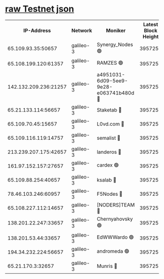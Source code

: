 [raw Testnet json](https://rpc-check.androt.stavr.tech/androt/rpcandrot_result.json)
=

<table><tr><th>IP-Address</th><th>Network</th><th>Moniker</th><th>Latest Block Height</th><th>Earliest Block Height</th><th>Catching Up</th><th>Voting Power</th><th>Scan Time</th></tr><tr><td>65.109.93.35:50657</td><td>galileo-3</td><td>Synergy_Nodes 🟢</td><td>3957259</td><td>0</td><td>False</td><td>0</td><td>2023-11-25T01:12:43.853582775UTC</td></tr><tr><td>65.108.199.120:61357</td><td>galileo-3</td><td>RAMZES 🟢</td><td>3957257</td><td>1</td><td>False</td><td>0</td><td>2023-11-25T01:12:28.002340987UTC</td></tr><tr><td>142.132.209.236:21257</td><td>galileo-3</td><td>a4951031-6d09-5ee9-9e28-e063741b480d 🔴</td><td>3957259</td><td>1</td><td>False</td><td>3</td><td>2023-11-25T01:12:39.084006328UTC</td></tr><tr><td>65.21.133.114:56657</td><td>galileo-3</td><td>Staketab 🔴</td><td>3957259</td><td>90001</td><td>False</td><td>2</td><td>2023-11-25T01:12:44.740781763UTC</td></tr><tr><td>65.109.70.45:15657</td><td>galileo-3</td><td>L0vd.com 🔴</td><td>3957259</td><td>659001</td><td>False</td><td>3</td><td>2023-11-25T01:12:43.503898841UTC</td></tr><tr><td>65.109.116.119:14757</td><td>galileo-3</td><td>semalist 🔴</td><td>3957257</td><td>2228721</td><td>False</td><td>1318</td><td>2023-11-25T01:12:24.916451703UTC</td></tr><tr><td>213.239.207.175:42657</td><td>galileo-3</td><td>landeros 🔴</td><td>3957255</td><td>2642001</td><td>False</td><td>72</td><td>2023-11-25T01:12:13.479425667UTC</td></tr><tr><td>161.97.152.157:27657</td><td>galileo-3</td><td>cardex 🟢</td><td>3957259</td><td>2945323</td><td>False</td><td>0</td><td>2023-11-25T01:12:44.152230407UTC</td></tr><tr><td>65.109.88.254:40657</td><td>galileo-3</td><td>ksalab 🔴</td><td>3957257</td><td>3000356</td><td>False</td><td>31921</td><td>2023-11-25T01:12:25.638030198UTC</td></tr><tr><td>78.46.103.246:60957</td><td>galileo-3</td><td>F5Nodes 🔴</td><td>3957259</td><td>3057001</td><td>False</td><td>24</td><td>2023-11-25T01:12:44.399096316UTC</td></tr><tr><td>65.108.227.112:14657</td><td>galileo-3</td><td>[NODERS]TEAM 🔴</td><td>3957255</td><td>3176323</td><td>False</td><td>959616</td><td>2023-11-25T01:12:13.800324974UTC</td></tr><tr><td>138.201.22.247:33657</td><td>galileo-3</td><td>Chernyahovsky 🟢</td><td>3957257</td><td>3252117</td><td>False</td><td>0</td><td>2023-11-25T01:12:28.241273781UTC</td></tr><tr><td>138.201.53.44:33657</td><td>galileo-3</td><td>EdWWWardo 🟢</td><td>3957256</td><td>3406335</td><td>False</td><td>0</td><td>2023-11-25T01:12:18.118956553UTC</td></tr><tr><td>194.34.232.224:56657</td><td>galileo-3</td><td>andromeda 🟢</td><td>3957257</td><td>3857257</td><td>False</td><td>0</td><td>2023-11-25T01:12:25.255639163UTC</td></tr><tr><td>65.21.170.3:32657</td><td>galileo-3</td><td>Munris 🔴</td><td>3957258</td><td>3857257</td><td>False</td><td>411</td><td>2023-11-25T01:12:32.737091614UTC</td></tr></table>
